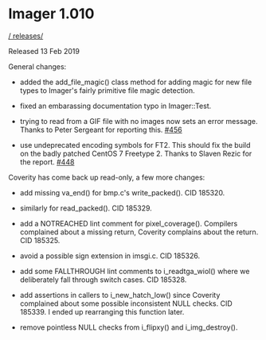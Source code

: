# Imager 1.010

[ / ](..) [releases/](./)

Released 13 Feb 2019

General changes:

- added the add_file_magic() class method for adding magic for new file types to Imager's fairly primitive file magic detection.

- fixed an embarassing documentation typo in Imager::Test.

- trying to read from a GIF file with no images now sets an error message. Thanks to Peter Sergeant for reporting this. [#456](https://github.com/tonycoz/imager/issues/456)

- use undeprecated encoding symbols for FT2. This should fix the build on the badly patched CentOS 7 Freetype 2. Thanks to Slaven Rezic for the report. [#448](https://github.com/tonycoz/imager/issues/448)

Coverity has come back up read-only, a few more changes:

- add missing va_end() for bmp.c's write_packed(). CID 185320.

- similarly for read_packed(). CID 185329.

- add a NOTREACHED lint comment for pixel_coverage(). Compilers complained about a missing return, Coverity complains about the return. CID 185325.

- avoid a possible sign extension in imsgi.c. CID 185326.

- add some FALLTHROUGH lint comments to i_readtga_wiol() where we deliberately fall through switch cases. CID 185328.

- add assertions in callers to i_new_hatch_low() since Coverity complained about some possible inconsistent NULL checks. CID 185339. I ended up rearranging this function later.

- remove pointless NULL checks from i_flipxy() and i_img_destroy().